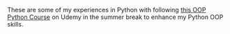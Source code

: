 These are some of my experiences in Python with following [this OOP Python Course](https://www.udemy.com/course/python-object-oriented-programming-oop) on Udemy in the summer break to enhance my Python OOP skills.
